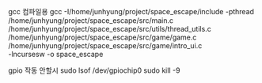 gcc 컴파일용
gcc -I/home/junhyung/project/space_escape/include -pthread \
    /home/junhyung/project/space_escape/src/main.c \
    /home/junhyung/project/space_escape/src/utils/thread_utils.c \
    /home/junhyung/project/space_escape/src/game/game.c \
    /home/junhyung/project/space_escape/src/game/intro_ui.c \
    -lncursesw -o space_escape



gpio 작동 안할시
sudo lsof /dev/gpiochip0
sudo kill -9 <PID>

